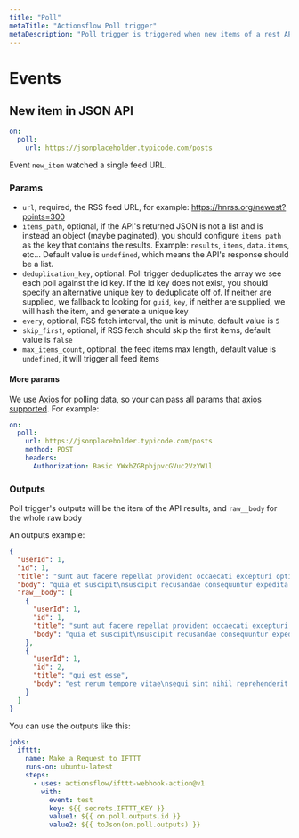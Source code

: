 ```yaml
---
title: "Poll"
metaTitle: "Actionsflow Poll trigger"
metaDescription: "Poll trigger is triggered when new items of a rest API are detected."
---
```


# Events

## New item in JSON API

```yaml
on:
  poll:
    url: https://jsonplaceholder.typicode.com/posts
```

Event `new_item` watched a single feed URL.

### Params

- `url`, required, the RSS feed URL, for example: <https://hnrss.org/newest?points=300>
- `items_path`, optional, if the API's returned JSON is not a list and is instead an object (maybe paginated), you should configure `items_path` as the key that contains the results. Example: `results`, `items`, `data.items`, etc... Default value is `undefined`, which means the API's response should be a list.
- `deduplication_key`, optional. Poll trigger deduplicates the array we see each poll against the id key. If the id key does not exist, you should specify an alternative unique key to deduplicate off of. If neither are supplied, we fallback to looking for `guid`, `key`, if neither are supplied, we will hash the item, and generate a unique key
- `every`, optional, RSS fetch interval, the unit is minute, default value is `5`
- `skip_first`, optional, if RSS fetch should skip the first items, default value is `false`
- `max_items_count`, optional, the feed items max length, default value is `undefined`, it will trigger all feed items

#### More params

We use [Axios](https://github.com/axios/axios) for polling data, so your can pass all params that [axios supported](https://github.com/axios/axios#request-config). For example:

```yaml
on:
  poll:
    url: https://jsonplaceholder.typicode.com/posts
    method: POST
    headers:
      Authorization: Basic YWxhZGRpbjpvcGVuc2VzYW1l
```

### Outputs

Poll trigger's outputs will be the item of the API results, and `raw__body` for the whole raw body

An outputs example:

```json
{
  "userId": 1,
  "id": 1,
  "title": "sunt aut facere repellat provident occaecati excepturi optio reprehenderit",
  "body": "quia et suscipit\nsuscipit recusandae consequuntur expedita et cum\nreprehenderit molestiae ut ut quas totam\nnostrum rerum est autem sunt rem eveniet architecto",
  "raw__body": [
    {
      "userId": 1,
      "id": 1,
      "title": "sunt aut facere repellat provident occaecati excepturi optio reprehenderit",
      "body": "quia et suscipit\nsuscipit recusandae consequuntur expedita et cum\nreprehenderit molestiae ut ut quas totam\nnostrum rerum est autem sunt rem eveniet architecto"
    },
    {
      "userId": 1,
      "id": 2,
      "title": "qui est esse",
      "body": "est rerum tempore vitae\nsequi sint nihil reprehenderit dolor beatae ea dolores neque\nfugiat blanditiis voluptate porro vel nihil molestiae ut reiciendis\nqui aperiam non debitis possimus qui neque nisi nulla"
    }
  ]
}
```

You can use the outputs like this:

```yaml
jobs:
  ifttt:
    name: Make a Request to IFTTT
    runs-on: ubuntu-latest
    steps:
      - uses: actionsflow/ifttt-webhook-action@v1
        with:
          event: test
          key: ${{ secrets.IFTTT_KEY }}
          value1: ${{ on.poll.outputs.id }}
          value2: ${{ toJson(on.poll.outputs) }}
```
